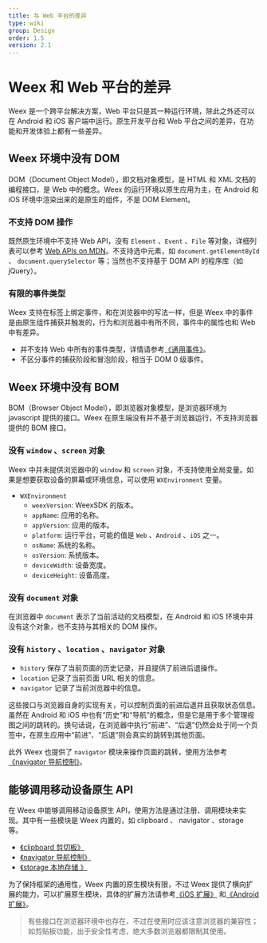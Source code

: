 ```yaml
---
title: 与 Web 平台的差异
type: wiki
group: Design
order: 1.5
version: 2.1
---
```


# Weex 和 Web 平台的差异

Weex 是一个跨平台解决方案，Web 平台只是其一种运行环境，除此之外还可以在 Android 和 iOS 客户端中运行。原生开发平台和 Web 平台之间的差异，在功能和开发体验上都有一些差异。

## Weex 环境中没有 DOM

DOM（Document Object Model），即文档对象模型，是 HTML 和 XML 文档的编程接口，是 Web 中的概念。Weex 的运行环境以原生应用为主，在 Android 和 iOS 环境中渲染出来的是原生的组件，不是 DOM Element。

### 不支持 DOM 操作

既然原生环境中不支持 Web API，没有 `Element` 、`Event` 、`File` 等对象，详细列表可以参考 [Web APIs on MDN](https://developer.mozilla.org/en-US/docs/Web/API)。不支持选中元素，如 `document.getElementById` 、 `document.querySelector` 等；当然也不支持基于 DOM API 的程序库（如 jQuery）。

### 有限的事件类型

Weex 支持在标签上绑定事件，和在浏览器中的写法一样，但是 Weex 中的事件是由原生组件捕获并触发的，行为和浏览器中有所不同，事件中的属性也和 Web 中有差异。

+ 并不支持 Web 中所有的事件类型，详情请参考[《通用事件》](./common-events.html)。
+ 不区分事件的捕获阶段和冒泡阶段，相当于 DOM 0 级事件。

## Weex 环境中没有 BOM

BOM（Browser Object Model），即浏览器对象模型，是浏览器环境为 javascript 提供的接口。Weex 在原生端没有并不基于浏览器运行，不支持浏览器提供的 BOM 接口。

### 没有 `window` 、`screen` 对象

Weex 中并未提供浏览器中的 `window` 和 `screen` 对象，不支持使用全局变量。如果是想要获取设备的屏幕或环境信息，可以使用 `WXEnvironment` 变量。

+ `WXEnvironment`
  + `weexVersion`: WeexSDK 的版本。
  + `appName`: 应用的名称。
  + `appVersion`: 应用的版本。
  + `platform`: 运行平台，可能的值是 `Web` 、`Android` 、`iOS` 之一。
  + `osName`: 系统的名称。
  + `osVersion`: 系统版本。
  + `deviceWidth`: 设备宽度。
  + `deviceHeight`: 设备高度。

### 没有 `document` 对象

在浏览器中 `document` 表示了当前活动的文档模型，在 Android 和 iOS 环境中并没有这个对象，也不支持与其相关的 DOM 操作。

### 没有 `history` 、`location` 、`navigator` 对象

+ `history` 保存了当前页面的历史记录，并且提供了前进后退操作。
+ `location` 记录了当前页面 URL 相关的信息。
+ `navigator` 记录了当前浏览器中的信息。

这些接口与浏览器自身的实现有关，可以控制页面的前进后退并且获取状态信息。虽然在 Android 和 iOS 中也有“历史”和“导航”的概念，但是它是用于多个管理视图之间的跳转的。换句话说，在浏览器中执行“前进”、“后退”仍然会处于同一个页签中，在原生应用中“前进”、“后退”则会真实的跳转到其他页面。

此外 Weex 也提供了 `navigator` 模块来操作页面的跳转，使用方法参考[《navigator 导航控制》](/cn/references/modules/navigator.html)。

## 能够调用移动设备原生 API

在 Weex 中能够调用移动设备原生 API，使用方法是通过注册、调用模块来实现。其中有一些模块是 Weex 内置的，如 clipboard 、 navigator 、storage 等。

+ [《clipboard 剪切板》](/cn/references/modules/clipboard.html)
+ [《navigator 导航控制》](/cn/references/modules/navigator.html)
+ [《storage 本地存储 》](/cn/references/modules/storage.html)

为了保持框架的通用性，Weex 内置的原生模块有限，不过 Weex 提供了横向扩展的能力，可以扩展原生模块，具体的扩展方法请参考[《iOS 扩展》](/cn/index.html) 和[《Android 扩展》](/cn/guide/extend-android.html)。

> 有些接口在浏览器环境中也存在，不过在使用时应该注意浏览器的兼容性；如剪贴板功能，出于安全性考虑，绝大多数浏览器都限制其使用。
